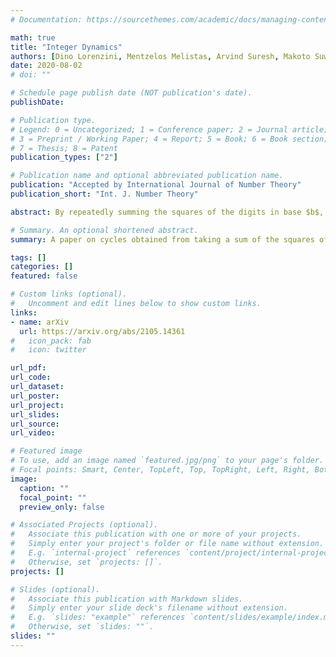 ```yaml
---
# Documentation: https://sourcethemes.com/academic/docs/managing-content/

math: true
title: "Integer Dynamics"
authors: [Dino Lorenzini, Mentzelos Melistas, Arvind Suresh, Makoto Suwama, Haiyang Wang]
date: 2020-08-02
# doi: ""

# Schedule page publish date (NOT publication's date).
publishDate:

# Publication type.
# Legend: 0 = Uncategorized; 1 = Conference paper; 2 = Journal article;
# 3 = Preprint / Working Paper; 4 = Report; 5 = Book; 6 = Book section;
# 7 = Thesis; 8 = Patent
publication_types: ["2"]

# Publication name and optional abbreviated publication name.
publication: "Accepted by International Journal of Number Theory"
publication_short: "Int. J. Number Theory"

abstract: By repeatedly summing the squares of the digits in base $b$, we obtain a sequence of integers. In this paper, we are concerned with the cycles that arise in this iterative process. It is known that any such sequence ends in a cycle, and for a fixed base $b$, there are only finitely many cycles. We show that for any $\\ell \\ge 1$, the set of bases $b$ that admit a cycle of length $\\ell$ contains an arithmetic progression, and therefore has positive lower density.

# Summary. An optional shortened abstract.
summary: A paper on cycles obtained from taking a sum of the squares of the digits in base $b$.

tags: []
categories: []
featured: false

# Custom links (optional).
#   Uncomment and edit lines below to show custom links.
links:
- name: arXiv
  url: https://arxiv.org/abs/2105.14361
#   icon_pack: fab
#   icon: twitter

url_pdf:
url_code:
url_dataset:
url_poster:
url_project:
url_slides:
url_source:
url_video:

# Featured image
# To use, add an image named `featured.jpg/png` to your page's folder. 
# Focal points: Smart, Center, TopLeft, Top, TopRight, Left, Right, BottomLeft, Bottom, BottomRight.
image:
  caption: ""
  focal_point: ""
  preview_only: false

# Associated Projects (optional).
#   Associate this publication with one or more of your projects.
#   Simply enter your project's folder or file name without extension.
#   E.g. `internal-project` references `content/project/internal-project/index.md`.
#   Otherwise, set `projects: []`.
projects: []

# Slides (optional).
#   Associate this publication with Markdown slides.
#   Simply enter your slide deck's filename without extension.
#   E.g. `slides: "example"` references `content/slides/example/index.md`.
#   Otherwise, set `slides: ""`.
slides: ""
---
```


